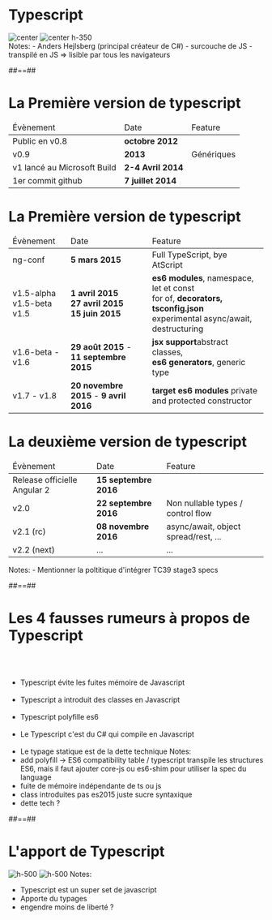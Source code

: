 <!-- .slide: class="two-column-layout" -->
# Typescript
<div>
    <img alt="center" src="assets/images/school/presentation/microsoft.png" />
    <img alt="center h-350" src="assets/images/school/presentation/anders.jpg" />
</div>
<!-- .element class="flex-row full-center" -->
Notes:
- Anders Hejlsberg (principal créateur de C#)
- surcouche de JS
- transpilé en JS => lisible par tous les navigateurs

##==##

<!--.slide -->
# La Première version de typescript
<table>
    <thead>
        <tr>
            <td>Évènement</td>
            <td>Date</td>
            <td>Feature</td>
        </tr>
    </thead>
    <tbody>
        <tr>
            <td>Public en v0.8</td>
            <td><b>octobre 2012</b></td>
            <td></td>
        </tr>
        <tr>
            <td>v0.9</td>
            <td><b>2013</b></td>
            <td>Génériques</td>
        </tr>
        <tr>
            <td>v1 lancé au Microsoft Build</td>
            <td><b>2-4 Avril 2014</b></td>
            <td></td>
        </tr>
        <tr>
            <td>1er commit github</td>
            <td><b>7 juillet 2014</b></td>
            <td></td>
        </tr>
    </tbody>
</table>
<!-- .element: class="full-center">

##==##

<!--.slide -->
# La Première version de typescript
<table>
    <thead>
        <tr>
            <td>Évènement</td>
            <td>Date</td>
            <td>Feature</td>
        </tr>
    </thead>
    <tbody>
        <tr>
            <td>ng-conf</td>
            <td><b>5 mars 2015</b></td>
            <td>Full TypeScript, bye AtScript</td>
        </tr>
        <tr>
            <td>v1.5-alpha<br>v1.5-beta<br>v1.5 </td>
            <td><b>1 avril 2015</b><br><b>27 avril 2015</b><br><b>15 juin 2015</b></td>
            <td><b>es6 modules</b>, namespace, let et const<br>for of, <b>decorators, tsconfig.json</b><br>experimental async/await, destructuring</td>
        </tr>
        <tr>
            <td>v1.6-beta  - v1.6</td>
            <td><b>29 août 2015</b> - <b>11 septembre 2015</b></td>
            <td><b>jsx support</b>abstract classes,<br><b>es6 generators</b>, generic type</td>
        </tr>
        <tr>
            <td>v1.7 - v1.8</td>
            <td><b>20 novembre 2015</b> - <b>9 avril 2016</b></td>
            <td><b>target es6 modules</b> private and protected constructor</td>
        </tr>
    </tbody>
</table>
<!-- .element: class="full-center">

##==##

<!-- .slide -->
# La deuxième version de typescript
<table>
    <thead>
        <tr>
            <td>Évènement</td>
            <td>Date</td>
            <td>Feature</td>
        </tr>
    </thead>
    <tbody>
        <tr>
            <td>Release officielle Angular 2</td>
            <td><b>15 septembre 2016</b></td>
            <td></td>
        </tr>
        <tr>
            <td>v2.0</td>
            <td><b>22 septembre 2016</b></td>
            <td>Non nullable types / control flow</td>
        </tr>
        <tr>
            <td>v2.1 (rc)</td>
            <td><b>08 novembre 2016</b></td>
            <td>async/await, object spread/rest, ...</td>
        </tr>
        <tr>
            <td>v2.2 (next)</td>
            <td>...</td>
            <td>...</td>
        </tr>
    </tbody>
</table>
<!-- .element: class="full-center" -->
Notes:
- Mentionner la poltitique d'intégrer TC39 stage3 specs

##==##

<!--.slide -->
# Les 4 fausses rumeurs à propos de Typescript
<br><br>

- Typescript évite les fuites mémoire de Javascript<br><br>
- Typescript a introduit des classes en Javascript<br><br>
- Typescript polyfille es6<br><br>
- Le Typescript c'est du C# qui compile en Javascript<br><br>
- Le typage statique est de la dette technique
Notes:
- add polyfill → ES6 compatibility table / typescript transpile les structures ES6, mais il faut ajouter core-js ou es6-shim pour utiliser la spec du language
- fuite de mémoire indépendante de ts ou js
- class introduites pas es2015 juste sucre syntaxique
- dette tech ?

##==##

<!-- .slide: class="flex-row full-center" -->
# L'apport de Typescript
![h-500](assets/images/school/presentation/typescript.png)
![h-500](assets/images/school/presentation/javascript.png)
Notes:
- Typescript est un super set de javascript
- Apporte du typages
- engendre moins de liberté ?

